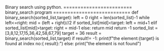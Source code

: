 Binary search using python.
======================== binary_search program ===========================
def binary_search(sorted_list,target):
left = 0
right = len(sorted_list)-1
while left<=right:
mid = (left + right)//2
   if sorted_list[mid]<target:
      left = mid+1
   elif sorted_list[mid]>target:
      right = mid-1
   else:
      return mid
return -1
sorted_list = [3,8,12,17,15,36,42,58,67,79]
target = 36
result = binary_search(sorted_list,target)
if result!= -1:
  print(f"the element:{target} is found at index no:{ result}:")
else:
  print("the element is not found")

